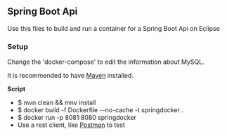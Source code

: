 ## Spring Boot Api

  Use this files to build and run a container for a Spring Boot Api on Eclipse

### Setup
  Change the 'docker-compose' to edit the information about MySQL.

  It is recommended to have [Maven](https://maven.apache.org/) installed.

  **Script**
  - $ mvn clean && mnv install
  - $ docker build -f Dockerfile --no-cache -t springdocker . 
  - $ docker run -p 8081:8080 springdocker
  - Use a rest client, like [Postman](https://www.getpostman.com/) to test
   
